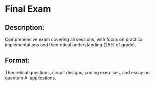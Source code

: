 # Final Exam


## Description: 
Comprehensive exam covering all sessions, with focus on practical implementations and theoretical understanding (25% of grade).
## Format: 
Theoretical questions, circuit designs, coding exercises, and essay on quantum AI applications.
